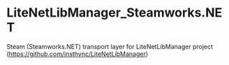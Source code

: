 # LiteNetLibManager_Steamworks.NET
Steam (Steamworks.NET) transport layer for LiteNetLibManager project (https://github.com/insthync/LiteNetLibManager)
